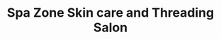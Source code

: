 ---
title: "Spa Zone Skin care and Threading Salon"
url: /long-island-city/spa-zone-skin-care-and-threading-salon/
shop: Kosmetik
---